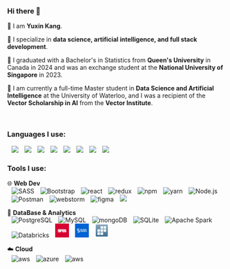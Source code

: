 
### Hi there 👋

🚀 I am **Yuxin Kang**.

🚀 I specialize in **data science, artificial intelligence, and full stack development**.

🚀 I graduated with a Bachelor's in Statistics from **Queen's University** in Canada in 2024 and was an exchange student at the **National University of Singapore** in 2023.

🚀 I am currently a full-time Master student in **Data Science and Artificial Intelligence** at the University of Waterloo, and I was a recipient of the **Vector Scholarship in AI** from the **Vector Institute**.

<br/>


### Languages I use: 
<span>
<img src="https://cdn.jsdelivr.net/npm/programming-languages-logos/src/python/python_32x32.png" style="margin-left: 10px;">
<img src="https://cdn.jsdelivr.net/npm/programming-languages-logos/src/r/r_32x32.png" style="margin-left: 10px;">
<img src="https://cdn.jsdelivr.net/npm/programming-languages-logos/src/java/java_32x32.png" style="margin-left: 10px;">
<img src="https://cdn.jsdelivr.net/npm/programming-languages-logos/src/javascript/javascript_32x32.png" style="margin-left: 10px;">
<img src="https://cdn.jsdelivr.net/npm/programming-languages-logos/src/css/css_32x32.png" style="margin-left: 10px;">
<img src="https://cdn.jsdelivr.net/npm/programming-languages-logos/src/html/html_32x32.png" style="margin-left: 10px;">
<img src="https://cdn.jsdelivr.net/npm/programming-languages-logos/src/typescript/typescript_32x32.png" style="margin-left: 10px;">
<img src="https://cdn.jsdelivr.net/npm/programming-languages-logos/src/haskell/haskell_32x32.png" style="margin-left: 10px;">
<span/>

<br/>


### Tools I use:

🌐 **Web Dev** <br/>
<span>
<img src="https://user-images.githubusercontent.com/25181517/192158956-48192682-23d5-4bfc-9dfb-6511ade346bc.png" alt="SASS"  height="32" style="margin-left: 10px;">
<img src="https://user-images.githubusercontent.com/25181517/183898054-b3d693d4-dafb-4808-a509-bab54cf5de34.png" alt="Bootstrap"  height="32" style="margin-left: 10px;">
<img src="https://user-images.githubusercontent.com/25181517/183897015-94a058a6-b86e-4e42-a37f-bf92061753e5.png" alt="react"  height="32" style="margin-left: 10px;">
<img src="https://user-images.githubusercontent.com/25181517/187896150-cc1dcb12-d490-445c-8e4d-1275cd2388d6.png" alt="redux"  height="32" style="margin-left: 10px;">
<img src="https://user-images.githubusercontent.com/25181517/121401671-49102800-c959-11eb-9f6f-74d49a5e1774.png" alt="npm"  height="32" style="margin-left: 10px;">
<img src="https://user-images.githubusercontent.com/25181517/183049794-a3dfaddd-22ee-4ffe-b0b4-549ccd4879f9.png" alt="yarn"  height="32" style="margin-left: 10px;">
<img src="https://user-images.githubusercontent.com/25181517/183568594-85e280a7-0d7e-4d1a-9028-c8c2209e073c.png" alt="Node.js"  height="32" style="margin-left: 10px;">
<img src="https://user-images.githubusercontent.com/25181517/192109061-e138ca71-337c-4019-8d42-4792fdaa7128.png" alt="Postman"  height="32" style="margin-left: 10px;">
<img src="https://user-images.githubusercontent.com/25181517/192108893-b1eed3c7-b2c4-4e1c-9e9f-c7e83637b33d.png" alt="webstorm"  height="32" style="margin-left: 10px;">
<img src="https://user-images.githubusercontent.com/25181517/189715289-df3ee512-6eca-463f-a0f4-c10d94a06b2f.png" alt="figma" height="32"  style="margin-left: 10px;">
<img src="https://user-images.githubusercontent.com/25181517/192106593-610ee31c-995e-4f24-b8e1-0f18eead6fae.png"  height="32" style="margin-left: 10px;">
<span/>
<br/>

💾 **DataBase & Analytics** <br/>
<span/>
<img src="https://user-images.githubusercontent.com/25181517/117208740-bfb78400-adf5-11eb-97bb-09072b6bedfc.png" alt="PostgreSQL"  height="32" style="margin-left: 10px;">
<img src="https://user-images.githubusercontent.com/25181517/183896128-ec99105a-ec1a-4d85-b08b-1aa1620b2046.png" alt="MySQL"  height="32" style="margin-left: 10px;">
<img src="https://user-images.githubusercontent.com/25181517/182884177-d48a8579-2cd0-447a-b9a6-ffc7cb02560e.png" alt="mongoDB"  height="32" style="margin-left: 10px;">
<img src="https://github.com/marwin1991/profile-technology-icons/assets/136815194/82df4543-236b-4e45-9604-5434e3faab17" alt="SQLite"  height="32" style="margin-left: 10px;">
<img src="https://user-images.githubusercontent.com/25181517/184357834-eba1eee1-6074-4b9c-8ed3-5373868096cc.png" alt="Apache Spark"  height="32" style="margin-left: 10px;">
<img src="https://user-images.githubusercontent.com/25181517/197845567-86a09ca9-d96f-42c4-9ab1-8bce95ab000d.png" alt="Databricks"  height="32" style="margin-left: 10px;">
<img src="./img/2000px-SPSS_logo.svg_.png" alt="SPSS Logo" width="32" height="32" style="margin-left:10px;" />
<img src="./img/5289877.jpeg" alt="Image 2" width="32" height="32" style="margin-left:10px;" />
<img src="./img/stata.png" alt="Stata Logo" width="32" height="32" style="margin-left:10px;" />
<span/>
<br/>

☁️ **Cloud** <br/>
<span/>
<img src="https://user-images.githubusercontent.com/25181517/183896132-54262f2e-6d98-41e3-8888-e40ab5a17326.png" alt="aws"  height="32" style="margin-left: 10px;">
<img src="https://user-images.githubusercontent.com/25181517/183911544-95ad6ba7-09bf-4040-ac44-0adafedb9616.png" alt="azure"  height="32" style="margin-left: 10px;">
<img src="https://user-images.githubusercontent.com/25181517/183911551-5e9953db-e713-4130-9f17-e2fd25ec9767.png" alt="aws" height="32"  style="margin-left: 10px;">
<span/>

